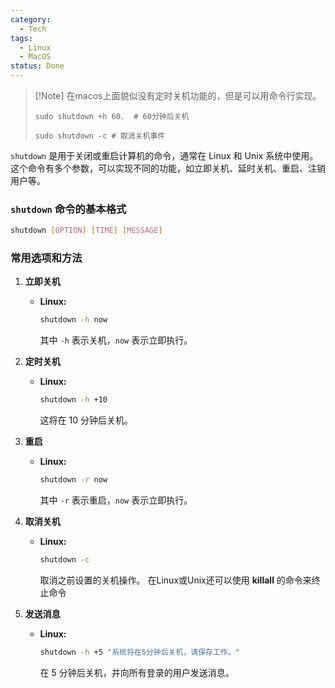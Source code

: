 ```yaml
---
category:
  - Tech
tags:
  - Linux
  - MacOS
status: Done
---
```


>[!Note] 在macos上面貌似没有定时关机功能的，但是可以用命令行实现。
>```shell
>sudo shutdown +h 60.  # 60分钟后关机
>
>sudo shutdown -c # 取消关机事件
>```


`shutdown` 是用于关闭或重启计算机的命令，通常在 Linux 和 Unix 系统中使用。这个命令有多个参数，可以实现不同的功能，如立即关机、延时关机、重启、注销用户等。

### `shutdown` 命令的基本格式
```bash
shutdown [OPTION] [TIME] [MESSAGE]
```

### 常用选项和方法

1. **立即关机**
   - **Linux:**
     ```bash
     shutdown -h now
     ```
	  其中 `-h` 表示关机，`now` 表示立即执行。
   
2. **定时关机**
   - **Linux:**
     ```bash
     shutdown -h +10
     ```
     这将在 10 分钟后关机。

3. **重启**
   - **Linux:**
     ```bash
     shutdown -r now
     ```
     其中 `-r` 表示重启，`now` 表示立即执行。

4. **取消关机**
   - **Linux:**
     ```bash
     shutdown -c
     ```
     取消之前设置的关机操作。
     在Linux或Unix还可以使用 **killall** 的命令来终止命令

5. **发送消息**
   - **Linux:**
     ```bash
     shutdown -h +5 "系统将在5分钟后关机，请保存工作。"
     ```
     在 5 分钟后关机，并向所有登录的用户发送消息。
